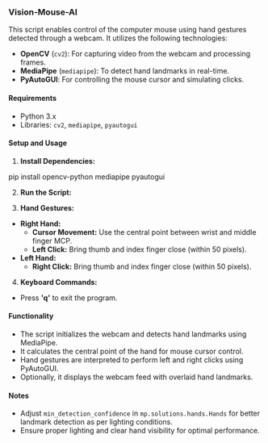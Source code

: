 ### Vision-Mouse-AI

This script enables control of the computer mouse using hand gestures detected through a webcam. It utilizes the following technologies:

- **OpenCV** (`cv2`): For capturing video from the webcam and processing frames.
- **MediaPipe** (`mediapipe`): To detect hand landmarks in real-time.
- **PyAutoGUI**: For controlling the mouse cursor and simulating clicks.

#### Requirements
- Python 3.x
- Libraries: `cv2`, `mediapipe`, `pyautogui`

#### Setup and Usage
1. **Install Dependencies:**

pip install opencv-python mediapipe pyautogui

2. **Run the Script:**


3. **Hand Gestures:**
- **Right Hand:**
  - **Cursor Movement:** Use the central point between wrist and middle finger MCP.
  - **Left Click:** Bring thumb and index finger close (within 50 pixels).
- **Left Hand:**
  - **Right Click:** Bring thumb and index finger close (within 50 pixels).

4. **Keyboard Commands:**
- Press **'q'** to exit the program.

#### Functionality
- The script initializes the webcam and detects hand landmarks using MediaPipe.
- It calculates the central point of the hand for mouse cursor control.
- Hand gestures are interpreted to perform left and right clicks using PyAutoGUI.
- Optionally, it displays the webcam feed with overlaid hand landmarks.

#### Notes
- Adjust `min_detection_confidence` in `mp.solutions.hands.Hands` for better landmark detection as per lighting conditions.
- Ensure proper lighting and clear hand visibility for optimal performance.


